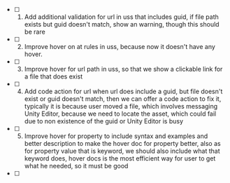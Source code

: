 - [ ] 1. Add additional validation for url in uss that includes guid, if file path exists but guid doesn't match, show an warning, though this should be rare
- [ ] 2. Improve hover on at rules in uss, because now it doesn't have any hover.
- [ ] 3. Improve hover for url path in uss, so that we show a clickable link for a file that does exist
- [ ] 4. Add code action for url when url does include a guid, but file doesn't exist or guid doesn't match, then we can offer a code action to fix it, typically it is because user moved a file, which involves messaging Unity Editor, because we need to locate the asset, which could fail due to non existence of the guid or Unity Editor is busy
- [ ] 5. Improve hover for property to include syntax and examples and better description to make the hover doc for property better, also as for property value that is keyword, we should also include what that keyword does, hover docs is the most efficient way for user to get what he needed, so it must be good
- [ ] 